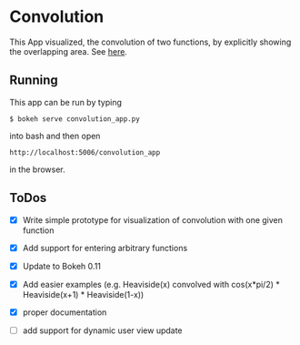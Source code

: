 # Convolution

This App visualized, the convolution of two functions, by explicitly showing the overlapping area. See [here](https://en.wikipedia.org/wiki/Convolution#Visual_explanation).

## Running
This app can be run by typing
```
$ bokeh serve convolution_app.py
```
into bash and then open
```
http://localhost:5006/convolution_app
```
in the browser.

## ToDos

- [x] Write simple prototype for visualization of convolution with one given function
- [x] Add support for entering arbitrary functions
- [x] Update to Bokeh 0.11
- [x] Add easier examples (e.g. Heaviside(x) convolved with cos(x*pi/2) * Heaviside(x+1) * Heaviside(1-x))
- [x] proper documentation
- [ ] add support for dynamic user view update

